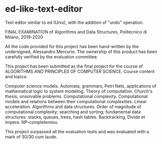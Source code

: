 # ed-like-text-editor
Text editor similar to ed (Unix), with the addition of "undo" operation.

FINAL EXAMINATION of Algorithms and Data Structures, Politecnico di Milano, 2019-2020

All the code provided for this project has been hand-written by the undersigned, Alessandro Mercurio.
The ownership of this product has been carefully verified by the evaluation committee.

This project has been submitted as the final project for the course of ALGORITHMS AND PRINCIPLES OF COMPUTER SCIENCE. Course content and topics: 

Computer science models. Automata, grammars, Petri Nets, applications of mathematical logic to system modeling. Theory of computation. Church's thesis; unsolvable problems. Computational complexity. Computational models and relations between their computational complexities. Linear acceleration. Algorithms and data structures. Order of magnitude of computational complexity; searching and sorting; fundamental data structures: stacks, queues, trees, hash tables. Backtracking, Divide et impera. NP-completeness.

This project surpassed all the evaluation tests and was evaluated with a mark of 30/30 cum laude.
